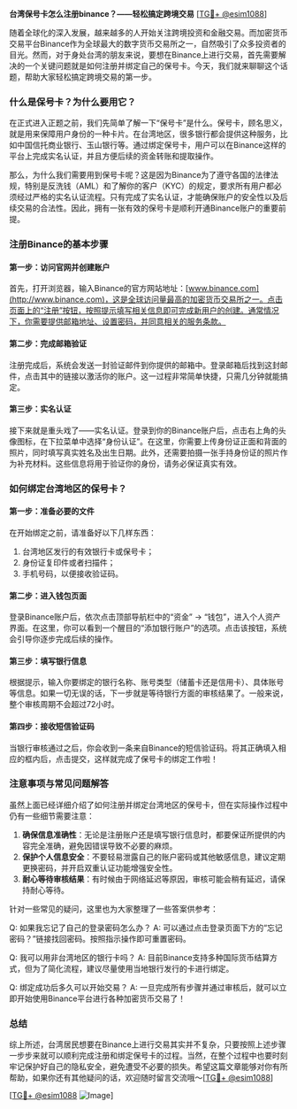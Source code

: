**台湾保号卡怎么注册binance？——轻松搞定跨境交易** [[TG💪+ @esim1088](https://t.me/s/esim1088)]

随着全球化的深入发展，越来越多的人开始关注跨境投资和金融交易。而加密货币交易平台Binance作为全球最大的数字货币交易所之一，自然吸引了众多投资者的目光。然而，对于身处台湾的朋友来说，要想在Binance上进行交易，首先需要解决的一个关键问题就是如何注册并绑定自己的保号卡。今天，我们就来聊聊这个话题，帮助大家轻松搞定跨境交易的第一步。

### 什么是保号卡？为什么要用它？

在正式进入正题之前，我们先简单了解一下“保号卡”是什么。保号卡，顾名思义，就是用来保障用户身份的一种卡片。在台湾地区，很多银行都会提供这种服务，比如中国信托商业银行、玉山银行等。通过绑定保号卡，用户可以在Binance这样的平台上完成实名认证，并且方便后续的资金转账和提取操作。

那么，为什么我们需要用到保号卡呢？这是因为Binance为了遵守各国的法律法规，特别是反洗钱（AML）和了解你的客户（KYC）的规定，要求所有用户都必须经过严格的实名认证流程。只有完成了实名认证，才能确保账户的安全性以及后续交易的合法性。因此，拥有一张有效的保号卡是顺利开通Binance账户的重要前提。

### 注册Binance的基本步骤

#### 第一步：访问官网并创建账户

首先，打开浏览器，输入Binance的官方网站地址：[www.binance.com](http://www.binance.com)，这是全球访问量最高的加密货币交易所之一。点击页面上的“注册”按钮，按照提示填写相关信息即可完成新用户的创建。通常情况下，你需要提供邮箱地址、设置密码，并同意相关的服务条款。

#### 第二步：完成邮箱验证

注册完成后，系统会发送一封验证邮件到你提供的邮箱中。登录邮箱后找到这封邮件，点击其中的链接以激活你的账户。这一过程非常简单快捷，只需几分钟就能搞定。

#### 第三步：实名认证

接下来就是重头戏了——实名认证。登录到你的Binance账户后，点击右上角的头像图标，在下拉菜单中选择“身份认证”。在这里，你需要上传身份证正面和背面的照片，同时填写真实姓名及出生日期。此外，还需要拍摄一张手持身份证的照片作为补充材料。这些信息将用于验证你的身份，请务必保证真实有效。

### 如何绑定台湾地区的保号卡？

#### 第一步：准备必要的文件

在开始绑定之前，请准备好以下几样东西：

1. 台湾地区发行的有效银行卡或保号卡；
2. 身份证复印件或者扫描件；
3. 手机号码，以便接收验证码。

#### 第二步：进入钱包页面

登录Binance账户后，依次点击顶部导航栏中的“资金” -> “钱包”，进入个人资产界面。在这里，你可以看到一个醒目的“添加银行账户”的选项。点击该按钮，系统会引导你逐步完成后续的操作。

#### 第三步：填写银行信息

根据提示，输入你要绑定的银行名称、账号类型（储蓄卡还是信用卡）、具体账号等信息。如果一切无误的话，下一步就是等待银行方面的审核结果了。一般来说，整个审核周期不会超过72小时。

#### 第四步：接收短信验证码

当银行审核通过之后，你会收到一条来自Binance的短信验证码。将其正确填入相应的框内后，点击提交，这样就完成了保号卡的绑定工作啦！

### 注意事项与常见问题解答

虽然上面已经详细介绍了如何注册并绑定台湾地区的保号卡，但在实际操作过程中仍有一些细节需要注意：

1. **确保信息准确性**：无论是注册账户还是填写银行信息时，都要保证所提供的内容完全准确，避免因错误导致不必要的麻烦。
2. **保护个人信息安全**：不要轻易泄露自己的账户密码或其他敏感信息，建议定期更换密码，并开启双重认证功能增强安全性。
3. **耐心等待审核结果**：有时候由于网络延迟等原因，审核可能会稍有延迟，请保持耐心等待。

针对一些常见的疑问，这里也为大家整理了一些答案供参考：

Q: 如果我忘记了自己的登录密码怎么办？
A: 可以通过点击登录页面下方的“忘记密码？”链接找回密码。按照指示操作即可重置密码。

Q: 我可以用非台湾地区的银行卡吗？
A: 目前Binance支持多种国际货币结算方式，但为了简化流程，建议尽量使用当地银行发行的卡进行绑定。

Q: 绑定成功后多久可以开始交易？
A: 一旦完成所有步骤并通过审核后，就可以立即开始使用Binance平台进行各种加密货币交易了！

### 总结

综上所述，台湾居民想要在Binance上进行交易其实并不复杂，只要按照上述步骤一步步来就可以顺利完成注册和绑定保号卡的过程。当然，在整个过程中也要时刻牢记保护好自己的隐私安全，避免遭受不必要的损失。希望这篇文章能够对你有所帮助，如果你还有其他疑问的话，欢迎随时留言交流哦～[[TG💪+ @esim1088](https://t.me/s/esim1088)]

[[TG💪+ @esim1088](https://t.me/s/esim1088) ![Image](https://i.postimg.cc/4NQfJmqS/Snipaste-2025-05-13-00-14-12.png)]